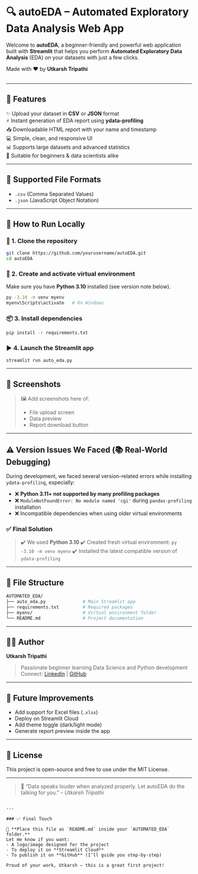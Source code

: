 
# 🔍 autoEDA – Automated Exploratory Data Analysis Web App

Welcome to **autoEDA**, a beginner-friendly and powerful web application built with **Streamlit** that helps you perform **Automated Exploratory Data Analysis** (EDA) on your datasets with just a few clicks.

Made with ❤️ by **Utkarsh Tripathi**  
<br>

---

## 📌 Features

✨ Upload your dataset in **CSV** or **JSON** format  
⚡ Instant generation of EDA report using **ydata-profiling**  
📥 Downloadable HTML report with your name and timestamp  
💻 Simple, clean, and responsive UI  
📊 Supports large datasets and advanced statistics  
🧪 Suitable for beginners & data scientists alike  

---

## 📂 Supported File Formats

- `.csv` (Comma Separated Values)  
- `.json` (JavaScript Object Notation)

---

## 🚀 How to Run Locally

### 🔧 1. Clone the repository

```bash
git clone https://github.com/yourusername/autoEDA.git
cd autoEDA
````

### 🐍 2. Create and activate virtual environment

Make sure you have **Python 3.10** installed (see version note below).

```bash
py -3.10 -m venv myenv
myenv\Scripts\activate   # On Windows
```

### 📦 3. Install dependencies

```bash
pip install -r requirements.txt
```

### ▶️ 4. Launch the Streamlit app

```bash
streamlit run auto_eda.py
```

---

## 📸 Screenshots

> 🖼️ Add screenshots here of:
>
> * File upload screen
> * Data preview
> * Report download button

---

## ⚠️ Version Issues We Faced (📚 Real-World Debugging)

During development, we faced several version-related errors while installing `ydata-profiling`, especially:

* ❌ **Python 3.11+ not supported by many profiling packages**
* ❌ `ModuleNotFoundError: No module named 'cgi'` during `pandas-profiling` installation
* ❌ Incompatible dependencies when using older virtual environments

### ✅ Final Solution

> ✔️ We used **Python 3.10**
> ✔️ Created fresh virtual environment:
> `py -3.10 -m venv myenv`
> ✔️ Installed the latest compatible version of `ydata-profiling`

---

## 📁 File Structure

```bash
AUTOMATED_EDA/
├── auto_eda.py              # Main Streamlit app
├── requirements.txt         # Required packages
├── myenv/                   # Virtual environment folder
└── README.md                # Project documentation
```

---

## 🙋‍♂️ Author

**Utkarsh Tripathi**

> Passionate beginner learning Data Science and Python development
> Connect: [LinkedIn](https://www.linkedin.com/) | [GitHub](https://github.com/)

---

## 🧠 Future Improvements

* Add support for Excel files (`.xlsx`)
* Deploy on Streamlit Cloud
* Add theme toggle (dark/light mode)
* Generate report preview inside the app

---

## 📄 License

This project is open-source and free to use under the MIT License.

---

> 🚀 “Data speaks louder when analyzed properly. Let autoEDA do the talking for you.”
> – *Utkarsh Tripathi*

```

---

### ✅ Final Touch

📌 **Place this file as `README.md` inside your `AUTOMATED_EDA` folder.**  
Let me know if you want:
- A logo/image designed for the project  
- To deploy it on **Streamlit Cloud**  
- To publish it on **GitHub** (I’ll guide you step-by-step)

Proud of your work, Utkarsh — this is a great first project!
```
